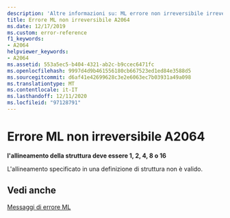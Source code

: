 ```yaml
---
description: 'Altre informazioni su: ML errore non irreversibile irreversibile A2064'
title: Errore ML non irreversibile A2064
ms.date: 12/17/2019
ms.custom: error-reference
f1_keywords:
- A2064
helpviewer_keywords:
- A2064
ms.assetid: 553a5ec5-b404-4321-ab2c-b9ccec6471fc
ms.openlocfilehash: 9997d4d9b461556180cb667523ed1ed84e3588d5
ms.sourcegitcommit: d6af41e42699628c3e2e6063ec7b03931a49a098
ms.translationtype: MT
ms.contentlocale: it-IT
ms.lasthandoff: 12/11/2020
ms.locfileid: "97128791"
---
```

# <a name="ml-nonfatal-error-a2064"></a>Errore ML non irreversibile A2064

**l'allineamento della struttura deve essere 1, 2, 4, 8 o 16**

L'allineamento specificato in una definizione di struttura non è valido.

## <a name="see-also"></a>Vedi anche

[Messaggi di errore ML](ml-error-messages.md)
